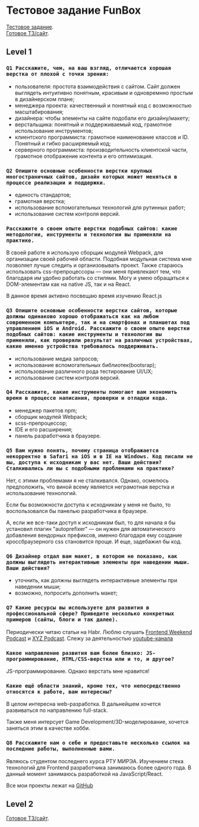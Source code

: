 # Тестовое задание FunBox

[Тестовое задание](https://dl.funbox.ru/qt-html-css-js.zip).<br />
[Готовое ТЗ/сайт](https://nikitanpl.github.io/test-task-funbox/).


## Level 1

### `Q1 Расскажите, чем, на ваш взгляд, отличается хорошая верстка от плохой с точки зрения: `

+ пользователя: простота взаимодействия с сайтом. Сайт должен выглядеть интуитивно понятным, красивым и одновремнно простым в дизайнерском плане;
+ менеджера проекта: качественный и понятный код с возможностью масштабирования;
+ дизайнера: чтобы элементы на сайте подобали его дизайну/макету;
+ верстальщика: понятный и поддерживаемый код, грамотное использование инструментов;
+ клиентского программиста: грамотное наименование классов и ID. Понятный и гибко расширяемый код;
+ серверного программиста: производительность клиентской части, грамотное отображение контента и его оптимизация.

### `Q2 Опишите основные особенности верстки крупных многостраничных сайтов, дизайн которых может меняться в процессе реализации и поддержки.`

+ единость стандартов;
+ грамотная верстка;
+ использование вспомогательных технологий для рутинных работ;
+ использование систем контроля версий.

### `Расскажите о своем опыте верстки подобных сайтов: какие методологии, инструменты и технологии вы применяли на практике.`

В своей работе я использую сборщик модулей Webpack, для организации своей рабочей области. Подобная модульная система мне позволяет лучше следить и организовывать проект. Также стараюсь использовать css-препроцессоры — они меня привлекают тем, что благодаря им удобно работать со стилями. Могу и умею обращаться к DOM-элементам как на native JS, так и на React. 

В данное время активно посвещаю время изучению React.js

### `Q3 Опишите основные особенности верстки сайтов, которые должны одинаково хорошо отображаться как на любом современном компьютере, так и на смартфонах и планшетах под управлением iOS и Android. Расскажите о своем опыте верстки подобных сайтов: какие инструменты и технологии вы применяли, как проверяли результат на различных устройствах, какие именно устройства требовалось поддерживать.`

+ использование медиа запросов;
+ использование вспомогательных библиотек(bootsrap);
+ использование различного рода тестирование UI/UX;
+ использование систем контроля версий.

### `Q4 Расскажите, какие инструменты помогают вам экономить время в процессе написания, проверки и отладки кода.`


+ менеджер пакетов npm;
+ сборщик модулей Webpack;
+ scss-препроцессор;
+ IDE и его расширения;
+ панель разработчика в браузере. 


### `Q5 Вам нужно понять, почему страница отображается некорректно в Safari на iOS и в IE на Windows. Код писали не вы, доступа к исходникам у вас нет. Ваши действия? Сталкивались ли вы с подобными проблемами на практике?`

Нет, с этими проблемами я не сталкивался. Однако, осмелюсь предположить, что виной всему является неграмотная верстка и использование технологий.

Если бы возможности доступа к исходникам у меня не было, то воспользовался бы панелью разработчика в браузере.

А, если же все-таки доступ к исходникам был, то для начала я бы установил плагин "autoprefixer" — он нужен для автоматического добавления вендорных префиксов, именно благодаря ему создание кроссбраузерного css становится проще. И еще, задебажил бы код.

### `Q6 Дизайнер отдал вам макет, в котором не показано, как должны выглядеть интерактивные элементы при наведении мыши. Ваши действия?`

+ уточнить, как должны выглядеть интерактивные элементы при наведении мыши;
+ возможно, попросить дополнить макет;

### `Q7 Какие ресурсы вы используете для развития в профессиональной сфере? Приведите несколько конкретных примеров (сайты, блоги и так далее).`

Периодически читаю статьи на Habr. Люблю слушать [Frontend Weekend Podcast](https://soundcloud.com/frontend-weekend) и [XYZ Podcast](https://soundcloud.com/user-763842102). Слежу за деятельностью [youtube-канала](https://www.youtube.com/channel/UCdldbhAwO16vjnDwACTs5gQ)

### `Какое направление развития вам более близко: JS-программирование, HTML/CSS-верстка или и то, и другое?`

JS-программирование. Однако верстать мне нравится!

### `Какие ещё области знаний, кроме тех, что непосредственно относятся к работе, вам интересны?`

В целом интересна web-разработка. В дальнейшем хочется развиваться по направлению full-stack. 

Также меня интерсует Game Development/3D-моделирование, хочется заняться этим в качестве хобби.


### `Q8 Расскажите нам о себе и предоставьте несколько ссылок на последние работы, выполненные вами.`

Являюсь студентом последнего курса РТУ МИРЭА. Изучением стека технологий для Frontend разработчика занимаюсь более одного года. В данный момент занимаюсь разработкой на JavaScript/React.

Все мои проекты лежат на [GitHub](https://github.com/NikitaNpl)

## Level 2

[Готовое ТЗ/сайт](https://nikitanpl.github.io/test-task-funbox/).